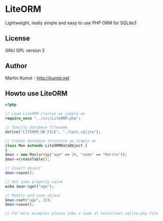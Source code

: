 # LiteORM
Lightweight, really simple and easy to use PHP ORM for SQLite3 

## License
GNU GPL version 2

## Author
Martin Kumst - http://kumst.net

## Howto use LiteORM
```php
<?php

// Load LiteORM classes as simple as 
require_once "../src/LiteORM.php";

// Specify database filename
define("LITEORM_DB_FILE", "./test.sqlite");

// Create database structure as simple as
class Man extends LiteORMDataObject {
}
$man = new Man(array("age" => 20, "name" => "Martin"));
$man->createTable();

// Insert object
$man->save();

// Get some property value
echo $man->get("age");

// Modify and save object
$man->set("age", 22);
$man->save();

// For more examples please take a look at tests/test_sqlite.php file
```

